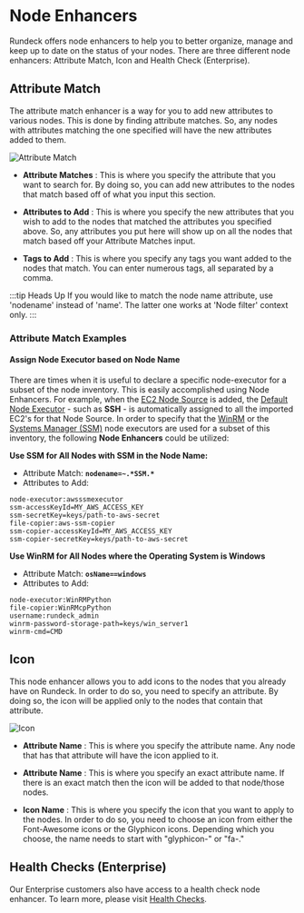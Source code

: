 # Node Enhancers

Rundeck offers node enhancers to help you to better organize, manage and keep up to date on the status of your nodes. There are three different node enhancers: Attribute Match, Icon and Health Check (Enterprise).  

## Attribute Match

The attribute match enhancer is a way for you to add new attributes to various nodes. This is done by finding attribute matches. So, any nodes with attributes matching the one specified will have the new attributes added to them.

![Attribute Match](~@assets/img/attribute_match.png)

- **Attribute Matches**
: This is where you specify the attribute that you want to search for. By doing so, you can add new attributes to the nodes that match based off of what you input this section.

- **Attributes to Add**
: This is where you specify the new attributes that you wish to add to the nodes that matched the attributes you specified above. So, any attributes you put here will show up on all the nodes that match based off your Attribute Matches input.

- **Tags to Add**
: This is where you specify any tags you want added to the nodes that match. You can enter numerous tags, all separated by a comma.

:::tip Heads Up
If you would like to match the node name attribute, use 'nodename' instead of 'name'. The latter one works at 'Node filter' context only.
:::

### Attribute Match Examples

#### Assign Node Executor based on Node Name
There are times when it is useful to declare a specific node-executor for a subset of the node inventory.  This is easily accomplished using Node Enhancers.
For example, when the [EC2 Node Source](/manual/projects/resource-model-sources/aws.html#amazon-ec2-node-source) is added, the [Default Node Executor](/manual/project-settings.html#default-node-executor-configuration) - such as **SSH** -
is automatically assigned to all the imported EC2's for that Node Source.  In order to specify that the [WinRM](/learning/howto/configuring-windows-nodes.html#basic-pywinrm-plugin-requirements) or the [Systems Manager (SSM)](/manual/projects/node-execution/aws-ssm.html#aws-systems-manager-ssm-node-executor-plugins)
node executors are used for a subset of this inventory, the following **Node Enhancers** could be utilized:

**Use SSM for All Nodes with SSM in the Node Name:**<br>
* Attribute Match: **`nodename=~.*SSM.*`** <br>
* Attributes to Add:
```
node-executor:awsssmexecutor
ssm-accessKeyId=MY_AWS_ACCESS_KEY
ssm-secretKey=keys/path-to-aws-secret
file-copier:aws-ssm-copier
ssm-copier-accessKeyId=MY_AWS_ACCESS_KEY
ssm-copier-secretKey=keys/path-to-aws-secret
```

**Use WinRM for All Nodes where the Operating System is Windows**<br>
* Attribute Match: **`osName==windows`** <br>
* Attributes to Add:
```
node-executor:WinRMPython
file-copier:WinRMcpPython
username:rundeck_admin
winrm-password-storage-path=keys/win_server1
winrm-cmd=CMD
```


## Icon

This node enhancer allows you to add icons to the nodes that you already have on Rundeck. In order to do so, you need to specify an attribute. By doing so, the icon will be applied only to the nodes that contain that attribute.

![Icon](~@assets/img/icon_badge.png)

- **Attribute Name**
: This is where you specify the attribute name. Any node that has that attribute will have the icon applied to it.

- **Attribute Name**
: This is where you specify an exact attribute name. If there is an exact match then the icon will be added to that node/those nodes.

- **Icon Name**
: This is where you specify the icon that you want to apply to the nodes. In order to do so, you need to choose an icon from either the Font-Awesome icons or the Glyphicon icons. Depending which you choose, the name needs to start with "glyphicon-" or "fa-."

## Health Checks (Enterprise)

Our Enterprise customers also have access to a health check node enhancer. To learn more, please visit [Health Checks](/manual/healthchecks.md).
